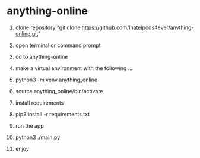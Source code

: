 # anything-online

1. clone repository "git clone https://github.com/Ihateipods4ever/anything-online.git"
2. open terminal or command prompt
3. cd to anything-online
4. make a virtual environment with the following ...
5. python3 -m venv anything_online
6. source anything_online/bin/activate
7. install requirements
8. pip3 install -r requirements.txt
9. run the app
10. python3 ./main.py

11. enjoy
